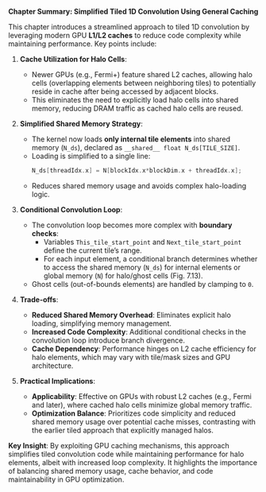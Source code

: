 **Chapter Summary: Simplified Tiled 1D Convolution Using General Caching**

This chapter introduces a streamlined approach to tiled 1D convolution by leveraging modern GPU **L1/L2 caches** to reduce code complexity while maintaining performance. Key points include:

1. **Cache Utilization for Halo Cells**:  
   - Newer GPUs (e.g., Fermi+) feature shared L2 caches, allowing halo cells (overlapping elements between neighboring tiles) to potentially reside in cache after being accessed by adjacent blocks.  
   - This eliminates the need to explicitly load halo cells into shared memory, reducing DRAM traffic as cached halo cells are reused.

2. **Simplified Shared Memory Strategy**:  
   - The kernel now loads **only internal tile elements** into shared memory (`N_ds`), declared as `__shared__ float N_ds[TILE_SIZE]`.  
   - Loading is simplified to a single line:  
     ```cpp  
     N_ds[threadIdx.x] = N[blockIdx.x*blockDim.x + threadIdx.x];  
     ```  
   - Reduces shared memory usage and avoids complex halo-loading logic.

3. **Conditional Convolution Loop**:  
   - The convolution loop becomes more complex with **boundary checks**:  
     - Variables `This_tile_start_point` and `Next_tile_start_point` define the current tile’s range.  
     - For each input element, a conditional branch determines whether to access the shared memory (`N_ds`) for internal elements or global memory (`N`) for halo/ghost cells (Fig. 7.13).  
   - Ghost cells (out-of-bounds elements) are handled by clamping to `0`.

4. **Trade-offs**:  
   - **Reduced Shared Memory Overhead**: Eliminates explicit halo loading, simplifying memory management.  
   - **Increased Code Complexity**: Additional conditional checks in the convolution loop introduce branch divergence.  
   - **Cache Dependency**: Performance hinges on L2 cache efficiency for halo elements, which may vary with tile/mask sizes and GPU architecture.

5. **Practical Implications**:  
   - **Applicability**: Effective on GPUs with robust L2 caches (e.g., Fermi and later), where cached halo cells minimize global memory traffic.  
   - **Optimization Balance**: Prioritizes code simplicity and reduced shared memory usage over potential cache misses, contrasting with the earlier tiled approach that explicitly managed halos.  

**Key Insight**: By exploiting GPU caching mechanisms, this approach simplifies tiled convolution code while maintaining performance for halo elements, albeit with increased loop complexity. It highlights the importance of balancing shared memory usage, cache behavior, and code maintainability in GPU optimization.